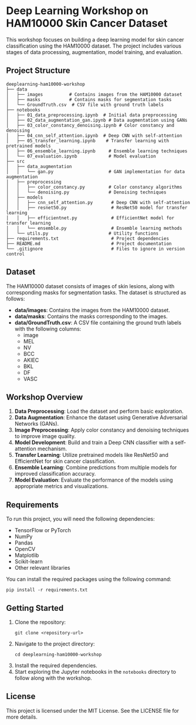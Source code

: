 # Deep Learning Workshop on HAM10000 Skin Cancer Dataset

This workshop focuses on building a deep learning model for skin cancer classification using the HAM10000 dataset. The project includes various stages of data processing, augmentation, model training, and evaluation.

## Project Structure

```
deeplearning-ham10000-workshop
├── data
│   ├── images          # Contains images from the HAM10000 dataset
│   ├── masks           # Contains masks for segmentation tasks
│   └── GroundTruth.csv  # CSV file with ground truth labels
├── notebooks
│   ├── 01_data_preprocessing.ipynb  # Initial data preprocessing
│   ├── 02_data_augmentation_gan.ipynb # Data augmentation using GANs
│   ├── 03_color_constancy_denoising.ipynb # Color constancy and denoising
│   ├── 04_cnn_self_attention.ipynb  # Deep CNN with self-attention
│   ├── 05_transfer_learning.ipynb    # Transfer learning with pretrained models
│   ├── 06_ensemble_learning.ipynb     # Ensemble learning techniques
│   └── 07_evaluation.ipynb            # Model evaluation
├── src
│   ├── data_augmentation
│   │   └── gan.py                     # GAN implementation for data augmentation
│   ├── preprocessing
│   │   ├── color_constancy.py         # Color constancy algorithms
│   │   └── denoising.py               # Denoising techniques
│   ├── models
│   │   ├── cnn_self_attention.py       # Deep CNN with self-attention
│   │   ├── resnet50.py                 # ResNet50 model for transfer learning
│   │   ├── efficientnet.py             # EfficientNet model for transfer learning
│   │   └── ensemble.py                 # Ensemble learning methods
│   └── utils.py                       # Utility functions
├── requirements.txt                    # Project dependencies
├── README.md                           # Project documentation
└── .gitignore                          # Files to ignore in version control
```

## Dataset

The HAM10000 dataset consists of images of skin lesions, along with corresponding masks for segmentation tasks. The dataset is structured as follows:

- **data/images**: Contains the images from the HAM10000 dataset.
- **data/masks**: Contains the masks corresponding to the images.
- **data/GroundTruth.csv**: A CSV file containing the ground truth labels with the following columns:
  - image
  - MEL
  - NV
  - BCC
  - AKIEC
  - BKL
  - DF
  - VASC

## Workshop Overview

1. **Data Preprocessing**: Load the dataset and perform basic exploration.
2. **Data Augmentation**: Enhance the dataset using Generative Adversarial Networks (GANs).
3. **Image Preprocessing**: Apply color constancy and denoising techniques to improve image quality.
4. **Model Development**: Build and train a Deep CNN classifier with a self-attention mechanism.
5. **Transfer Learning**: Utilize pretrained models like ResNet50 and EfficientNet for skin cancer classification.
6. **Ensemble Learning**: Combine predictions from multiple models for improved classification accuracy.
7. **Model Evaluation**: Evaluate the performance of the models using appropriate metrics and visualizations.

## Requirements

To run this project, you will need the following dependencies:

- TensorFlow or PyTorch
- NumPy
- Pandas
- OpenCV
- Matplotlib
- Scikit-learn
- Other relevant libraries

You can install the required packages using the following command:

```
pip install -r requirements.txt
```

## Getting Started

1. Clone the repository:
   ```
   git clone <repository-url>
   ```
2. Navigate to the project directory:
   ```
   cd deeplearning-ham10000-workshop
   ```
3. Install the required dependencies.
4. Start exploring the Jupyter notebooks in the `notebooks` directory to follow along with the workshop.

## License

This project is licensed under the MIT License. See the LICENSE file for more details.